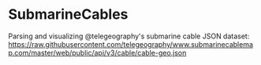 # SubmarineCables
Parsing and visualizing @telegeography's submarine cable JSON dataset: https://raw.githubusercontent.com/telegeography/www.submarinecablemap.com/master/web/public/api/v3/cable/cable-geo.json
